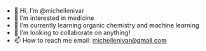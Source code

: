 - 👋 Hi, I’m @michellenivar
- 👀 I’m interested in medicine
- 🌱 I’m currently learning organic chemistry and machine learning
- 💞️ I’m looking to collaborate on anything! 
- 📫 How to reach me email: michellenivar@gmail.com

<!---
michellenivar/michellenivar is a ✨ special ✨ repository because its `README.md` (this file) appears on your GitHub profile.
You can click the Preview link to take a look at your changes.
--->

